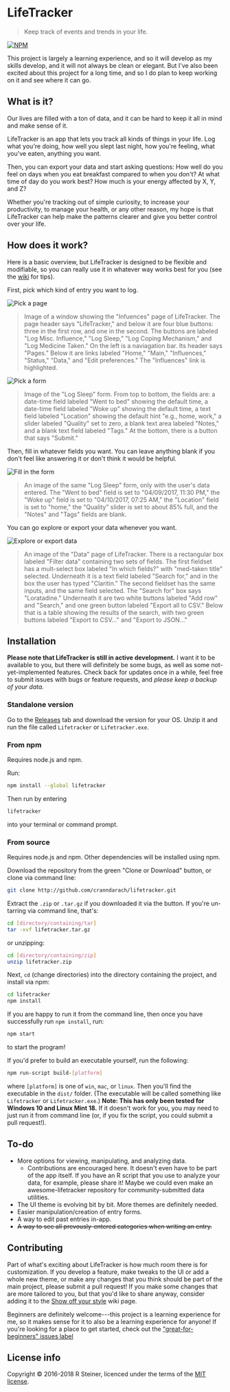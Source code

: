 # LifeTracker

> Keep track of events and trends in your life.

[![NPM](https://nodei.co/npm/lifetracker.png?downloads=true&downloadRank=true&stars=true)](https://nodei.co/npm/lifetracker/)

This project is largely a learning experience, and so it will develop as my
skills develop, and it will not always be clean or elegant. But I've also been
excited about this project for a long time, and so I do plan to keep working on
it and see where it can go.

## What is it?

Our lives are filled with a ton of data, and it can be hard to keep it all in
mind and make sense of it.

LifeTracker is an app that lets you track all kinds of things in your life. Log
what you're doing, how well you slept last night, how you're feeling, what
you've eaten, anything you want.

Then, you can export your data and start asking questions: How well do you feel
on days when you eat breakfast compared to when you don't? At what time of day
do you work best? How much is your energy affected by X, Y, and Z?

Whether you're tracking out of simple curiosity, to increase your productivity,
to manage your health, or any other reason, my hope is that LifeTracker can
help make the patterns clearer and give you better control over your life.

## How does it work?

Here is a basic overview, but LifeTracker is designed to be flexible and
modifiable, so you can really use it in whatever way works best for you (see
the [wiki](https://github.com/cranndarach/lifetracker/wiki) for tips).

First, pick which kind of entry you want to log.

![Pick a page](screenshots/influences-page.png)

>Image of a window showing the "Infuences" page of LifeTracker. The page header
says "LifeTracker," and below it are four blue buttons: three in the first row,
and one in the second. The buttons are labeled "Log Misc. Influence," "Log
Sleep," "Log Coping Mechanism," and "Log Medicine Taken." On the left is
a naviagation bar. Its header says "Pages." Below it are links labeled "Home,"
"Main," "Influences," "Status," "Data," and "Edit preferences." The
"Influences" link is highlighted.

![Pick a form](screenshots/log-sleep-blank.png)

>Image of the "Log Sleep" form. From top to bottom, the fields are: a date-time
field labeled "Went to bed" showing the default time, a date-time field labeled
"Woke up" showing the default time, a text field labeled "Location" showing the
default hint "e.g., home, work," a slider labeled "Quality" set to zero,
a blank text area labeled "Notes," and a blank text field labeled "Tags." At the
bottom, there is a button that says "Submit."

Then, fill in whatever fields you want. You can leave anything blank if you don't
feel like answering it or don't think it would be helpful.

![Fill in the form](screenshots/log-sleep-filled.png)

>An image of the same "Log Sleep" form, only with the user's data entered. The
"Went to bed" field is set to "04/09/2017, 11:30 PM," the "Woke up" field is set
to "04/10/2017, 07:25 AM," the "Location" field is set to "home," the "Quality"
slider is set to about 85% full, and the "Notes" and "Tags" fields are blank.

You can go explore or export your data whenever you want.

![Explore or export data](screenshots/data-export.png)

>An image of the "Data" page of LifeTracker. There is a rectangular box labeled
"Filter data" containing two sets of fields. The first fieldset has
a mult-select box labeled "In which fields?" with "med-taken title" selected.
Underneath it is a text field labeled "Search for," and in the box the user has
typed "Claritin." The second fieldset has the same inputs, and the same field
selected. The "Search for" box says "Loratadine." Underneath it are two white
buttons labeled "Add row" and "Search," and one green button labeled "Export
all to CSV." Below that is a table showing the results of the search, with two
green buttons labeled "Export to CSV..." and "Export to JSON..."

## Installation

**Please note that LifeTracker is still in active development.** I want it to
be available to you, but there will definitely be some bugs, as well as some
not-yet-implemented features. Check back for updates once in a while, feel free
to submit issues with bugs or feature requests, and *please keep a backup of
your data.*

### Standalone version

Go to the [Releases](https://github.com/cranndarach/lifetracker/releases) tab and download the version for your OS. Unzip
it and run the file called `Lifetracker` or `Lifetracker.exe`.

### From npm

Requires node.js and npm.

Run:

```sh
npm install --global lifetracker
```

Then run by entering

```sh
lifetracker
```
into your terminal or command prompt.

### From source

Requires node.js and npm. Other dependencies will be installed using npm.

Download the repository from the green "Clone or Download" button, or clone via
command line:

```sh
git clone http://github.com/cranndarach/lifetracker.git
```

Extract the `.zip` or `.tar.gz` if you downloaded it via the button. If you're
un-tarring via command line, that's:

```sh
cd [directory/containing/tar]
tar -xvf lifetracker.tar.gz
```

or unzipping:

```sh
cd [directory/containing/zip]
unzip lifetracker.zip
```

Next, `cd` (change directories) into the directory containing the project, and
install via npm:

```sh
cd lifetracker
npm install
```

If you are happy to run it from the command line, then once you have
successfully run `npm install`, run:

```sh
npm start
```

to start the program!

If you'd prefer to build an executable yourself, run the following:

```sh
npm run-script build-[platform]
```

where `[platform]` is one of `win`, `mac`, or `linux`. Then you'll find the
executable in the `dist/` folder. (The executable will be called something like
`Lifetracker` or `Lifetracker.exe`.) **Note: This has only been tested for
Windows 10 and Linux Mint 18.** If it doesn't work for you, you may need to
just run it from command line (or, if you fix the script, you could submit
a pull request!).

## To-do

* More options for viewing, manipulating, and analyzing data.
  * Contributions are encouraged here. It doesn't even have to be part of the
  app itself. If you have an R script that you use to analyze your data, for
  example, please share it! Maybe we could even make an awesome-lifetracker
  repository for community-submitted data utilities.
* The UI theme is evolving bit by bit. More themes are definitely needed.
* Easier manipulation/creation of entry forms.
* A way to edit past entries in-app.
* ~~A way to see all prevously-entered categories when writing an entry.~~

## Contributing

Part of what's exciting about LifeTracker is how much room there is for
customization. If you develop a feature, make tweaks to the UI or add a whole
new theme, or make any changes that you think should be part of the main
project, please submit a pull request! If you make some changes that are more
tailored to you, but that you'd like to share anyway, consider adding it to the
[Show off your style](https://github.com/cranndarach/lifetracker/wiki/Show-off-your-style) wiki page.

Beginners are definitely welcome---this project is a learning experience for
me, so it makes sense for it to also be a learning experience for anyone! If
you're looking for a place to get started, check out the ["great-for-beginners"
issues
label](https://github.com/cranndarach/lifetracker/issues?q=is%3Aissue+is%3Aopen+label%3Agreat-for-beginners)

## License info

Copyright © 2016-2018 R Steiner, licenced under the terms of the [MIT
license](https://github.com/cranndarach/lifetracker/blob/master/LICENSE).
